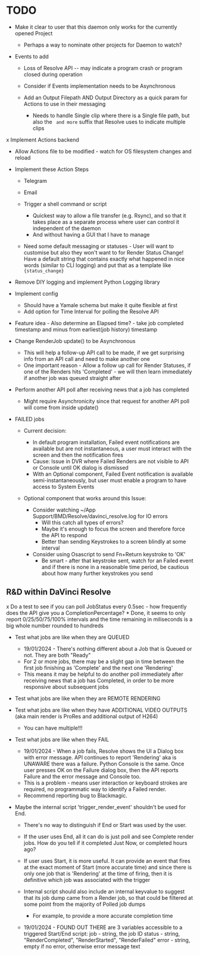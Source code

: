 # TODO

* Make it clear to user that this daemon only works for the currently opened Project
	* Perhaps a way to nominate other projects for Daemon to watch?

* Events to add
	* Loss of Resolve API -- may indicate a program crash or program closed during operation

    * Consider if Events implementation needs to be Asynchronous

    * Add an Output Filepath AND Output Directory as a quick param for Actions to use in their messaging
    	* Needs to handle Single clip where there is a Single file path, but also the ` and more` suffix that Resolve uses to indicate multiple clips


x Implement Actions backend

* Allow Actions file to be modified - watch for OS filesystem changes and reload

* Implement these Action Steps
    * Telegram
    * Email
    * Trigger a shell command or script
    	* Quickest way to allow a file transfer (e.g. Rsync), and so that it takes place as a separate process where user can control it independent of the daemon
		* And without having a GUI that I have to manage

    * Need some default messaging or statuses - User will want to customise but also they won't want to for Render Status Change! Have a default string that contains exactly what happened in nice words (similar to CLI logging) and put that as a template like `{status_change}`

* Remove DIY logging and implement Python Logging library

* Implement config
    * Should have a Yamale schema but make it quite flexible at first
    * Add option for Time Interval for polling the Resolve API

* Feature idea - Also determine an Elapsed time? - take job completed timestamp and minus from earliest(job history) timestamp

* Change RenderJob update() to be Asynchronous
	* This will help a follow-up API call to be made, if we get surprising info from an API call and need to make another one
	* One important reason - Allow a follow up call for Render Statuses, if one of the Renders hits 'Completed' - we will then learn immediately if another job was queued straight after

* Perform another API poll after receiving news that a job has completed
    * Might require Asynchronicity since that request for another API poll will come from inside update()

* FAILED jobs
    * Current decision:
    	* In default program installation, Failed event notifications are available but are not instantaneous, a user must interact with the screen and then the notification fires
        * Cause: Issue in DVR where Failed Renders are not visible to API or Console until OK dialog is dismissed
        * With an Optional component, Failed Event notification is available semi-instantaneously, but user must enable a program to have access to System Events

    * Optional component that works around this Issue:
    	* Consider watching ~/App Support/BMD/Resolve/davinci_resolve.log for IO errors
    		* Will this catch all types of errors?
    		* Maybe it's enough to focus the screen and therefore force the API to respond
            * Better than sending Keystrokes to a screen blindly at some interval
    	* Consider using Osascript to send Fn+Return keystroke to 'OK'
        	* Be smart - after that keystroke sent, watch for an Failed event and if there is none in a reasonable time period, be cautious about how many further keystrokes you send 


## R&D within DaVinci Resolve
x Do a test to see if you can poll JobStatus every 0.5sec - how frequently does the API give you a CompletionPercentage?
	* Done, it seems to only report 0/25/50/75/100% intervals and the time remaining in miliseconds is a big whole number rounded to hundreds

* Test what jobs are like when they are QUEUED
	* 19/01/2024 - There's nothing different about a Job that is Queued or not. They are both "Ready"
	* For 2 or more jobs, there may be a slight gap in time between the first job finishing as 'Complete' and the next one 'Rendering'
	* This means it may be helpful to do another poll immediately after receiving news that a job has Completed, in order to be more responsive about subsequent jobs

* Test what jobs are like when they are REMOTE RENDERING

* Test what jobs are like when they have ADDITIONAL VIDEO OUTPUTS (aka main render is ProRes and additional output of H264)
    * You can have multiple!!!

* Test what jobs are like when they FAIL

	* 19/01/2024 - When a job fails, Resolve shows the UI a Dialog box with error message. API continues to report 'Rendering' aka is UNAWARE there was a failure. Python Console is the same. Once user presses OK on the Failure dialog box, then the API reports Failure and the error message and Console too.
	* This is a problem - means user interaction or keyboard strokes are required, no programmatic way to identify a Failed render.
	* Recommend reporting bug to Blackmagic.

* Maybe the internal script 'trigger_render_event' shouldn't be used for End.
	* There's no way to distinguish if End or Start was used by the user.
	* If the user uses End, all it can do is just poll and see Complete render jobs. How do you tell if it completed Just Now, or completed hours ago?
	* If user uses Start, it is more useful. It can provide an event that fires at the exact moment of Start (more accurate time) and since there is only one job that is 'Rendering' at the time of firing, then it is definitive which job was associated with the trigger


	* Internal script should also include an internal keyvalue to suggest that its job dump came from a Render job, so that could be filtered at some point from the majority of Polled job dumps 
		* For example, to provide a more accurate completion time

	* 19/01/2024 - FOUND OUT THERE are 3 variables accessible to a triggered Start/End script:
		job - string, the job ID
		status - string, "RenderCompleted", "RenderStarted", "RenderFailed"
		error - string, empty if no error, otherwise error message text